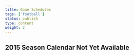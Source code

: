 ```yaml
---
title: Game Schedules
tags: ['football']
status: publish
type: content
weight: 2
---
```


## 2015 Season Calendar Not Yet Available 
